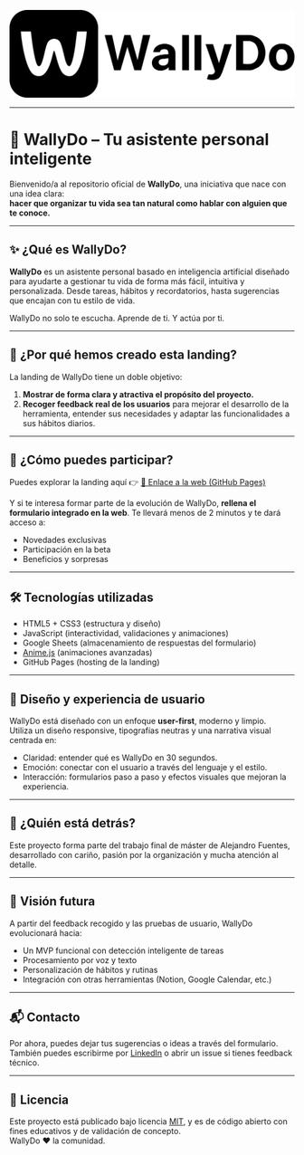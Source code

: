 ![WallyDo](assets/Logos/LOGO_NEGRO.png)

---

# 🧠 WallyDo – Tu asistente personal inteligente

Bienvenido/a al repositorio oficial de **WallyDo**, una iniciativa que nace con una idea clara:  
**hacer que organizar tu vida sea tan natural como hablar con alguien que te conoce.**

---

## ✨ ¿Qué es WallyDo?

**WallyDo** es un asistente personal basado en inteligencia artificial diseñado para ayudarte a gestionar tu vida de forma más fácil, intuitiva y personalizada. Desde tareas, hábitos y recordatorios, hasta sugerencias que encajan con tu estilo de vida.

WallyDo no solo te escucha. Aprende de ti. Y actúa por ti.

---

## 🚀 ¿Por qué hemos creado esta landing?

La landing de WallyDo tiene un doble objetivo:

1. **Mostrar de forma clara y atractiva el propósito del proyecto.**
2. **Recoger feedback real de los usuarios** para mejorar el desarrollo de la herramienta, entender sus necesidades y adaptar las funcionalidades a sus hábitos diarios.

---

## 🧪 ¿Cómo puedes participar?

Puedes explorar la landing aquí 👉 [🔗 Enlace a la web (GitHub Pages)](https://aleejaandro.github.io/WallyDo-Web/)

Y si te interesa formar parte de la evolución de WallyDo, **rellena el formulario integrado en la web**. Te llevará menos de 2 minutos y te dará acceso a:

- Novedades exclusivas
- Participación en la beta
- Beneficios y sorpresas

---

## 🛠️ Tecnologías utilizadas

- HTML5 + CSS3 (estructura y diseño)
- JavaScript (interactividad, validaciones y animaciones)
- Google Sheets (almacenamiento de respuestas del formulario)
- [Anime.js](https://animejs.com/) (animaciones avanzadas)
- GitHub Pages (hosting de la landing)

---

## 🎨 Diseño y experiencia de usuario

WallyDo está diseñado con un enfoque **user-first**, moderno y limpio.  
Utiliza un diseño responsive, tipografías neutras y una narrativa visual centrada en:

- Claridad: entender qué es WallyDo en 30 segundos.
- Emoción: conectar con el usuario a través del lenguaje y el estilo.
- Interacción: formularios paso a paso y efectos visuales que mejoran la experiencia.

---

## 💬 ¿Quién está detrás?

Este proyecto forma parte del trabajo final de máster de Alejandro Fuentes, desarrollado con cariño, pasión por la organización y mucha atención al detalle.

---

## 🧠 Visión futura

A partir del feedback recogido y las pruebas de usuario, WallyDo evolucionará hacia:

- Un MVP funcional con detección inteligente de tareas
- Procesamiento por voz y texto
- Personalización de hábitos y rutinas
- Integración con otras herramientas (Notion, Google Calendar, etc.)

---

## 📬 Contacto

Por ahora, puedes dejar tus sugerencias o ideas a través del formulario.  
También puedes escribirme por [LinkedIn](https://www.linkedin.com/in/alejandrof-tech/) o abrir un issue si tienes feedback técnico.

---

## 📄 Licencia

Este proyecto está publicado bajo licencia [MIT](LICENSE), y es de código abierto con fines educativos y de validación de concepto.  
WallyDo ❤️ la comunidad.
